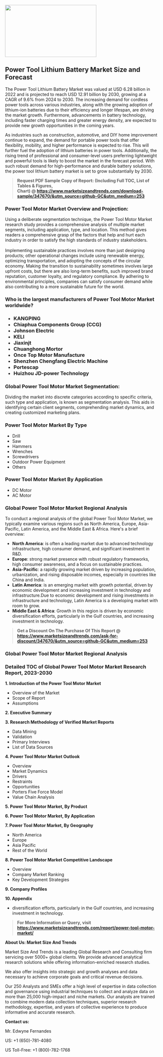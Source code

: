 <p><img class="alignnone size-medium wp-image-20088" src="https://ffe5etoiles.com/wp-content/uploads/2024/12/MST1-300x171.png" alt="" width="300" height="171" /></p><h2>Power Tool Lithium Battery Market Size and Forecast</h2><p>The Power Tool Lithium Battery Market was valued at USD 6.28 billion in 2022 and is projected to reach USD 12.91 billion by 2030, growing at a CAGR of 9.6% from 2024 to 2030. The increasing demand for cordless power tools across various industries, along with the growing adoption of lithium-ion batteries due to their efficiency and longer lifespan, are driving the market growth. Furthermore, advancements in battery technology, including faster charging times and greater energy density, are expected to provide new growth opportunities in the coming years.</p><p>As industries such as construction, automotive, and DIY home improvement continue to expand, the demand for portable power tools that offer flexibility, mobility, and higher performance is expected to rise. This will further fuel the adoption of lithium batteries in power tools. Additionally, the rising trend of professional and consumer-level users preferring lightweight and powerful tools is likely to boost the market in the forecast period. With such robust demand for high-performance and durable battery solutions, the power tool lithium battery market is set to grow substantially by 2030.</p></p><blockquote id="" class=""><strong>Request PDF Sample Copy of Report: (Including Full TOC, List of Tables &amp; Figures, Chart)&nbsp;@&nbsp;<strong><a href="https://www.marketsizeandtrends.com/download-sample/347670/&utm_source=github-GC&utm_medium=253" target="_blank">https://www.marketsizeandtrends.com/download-sample/347670/&utm_source=github-GC&utm_medium=253</a></strong></strong></blockquote><h3 id="" class="">Power Tool Motor Market&nbsp;Overview and Projection:</h3><p id="" class="">Using a deliberate segmentation technique, the Power Tool Motor Market research study provides a comprehensive analysis of multiple market segments, including application, type, and location. This method gives readers a comprehensive grasp of the factors that help and hurt each industry in order to satisfy the high standards of industry stakeholders. <br /> <br />Implementing sustainable practices involves more than just designing products; other operational changes include using renewable energy, optimizing transportation, and adopting the concepts of the circular economy. Making the transition to sustainability sometimes involves large upfront costs, but there are also long-term benefits, such improved brand reputation, customer loyalty, and regulatory compliance. By adhering to environmental principles, companies can satisfy consumer demand while also contributing to a more sustainable future for the world.</p><h3 id="" class="">Who is the largest manufacturers of&nbsp;Power Tool Motor Market worldwide?</h3><h3 class=""><p><ul><li>KANGPING </li><li> Chiaphua Components Group (CCG) </li><li> Johnson Electric </li><li> KELI </li><li> Jiaxinjt </li><li> Chuanghong Mortor </li><li> Once Top Motor Manufacture </li><li> Shenzhen Chengfang Electric Machine </li><li> Portescap </li><li> Huizhou JD-power Technology</li></ul></p></h3><h3 id="" class="">Global&nbsp;Power Tool Motor Market Segmentation:</h3><p id="" class="">Dividing the market into discrete categories according to specific criteria, such type and application, is known as segmentation analysis. This aids in identifying certain client segments, comprehending market dynamics, and creating customized marketing plans.</p><h3 id="" class="">Power Tool Motor Market&nbsp;By Type</h3><p><p><ul><li>Drill</li><li> Saw</li><li> Hammers</li><li> Wrenches</li><li> Screwdrivers</li><li> Outdoor Power Equipment</li><li> Others</p></li></ul></p></p><h3 id="" class="">Power Tool Motor Market&nbsp;By Application</h3><p class=""><p><ul><li>DC Motor</li><li> AC Motor</li></ul></p></p><h3 id="" class="">Global Power Tool Motor Market Regional Analysis</h3><p id="" class="">To conduct a regional analysis of the global Power Tool Motor Market, we typically examine various regions such as North America, Europe, Asia-Pacific, Latin America, and the Middle East &amp; Africa. Here's a brief overview:</p><ul><li><strong>North America</strong>: is often a leading market due to advanced technology infrastructure, high consumer demand, and significant investment in R&amp;D.</li><li><strong>Europe</strong>: strong market presence with robust regulatory frameworks, high consumer awareness, and a focus on sustainable practices.</li><li><strong>Asia-Pacific</strong>: a rapidly growing market driven by increasing population, urbanization, and rising disposable incomes, especially in countries like China and India.</li><li><strong>Latin America</strong>: is an emerging market with growth potential, driven by economic development and increasing investment in technology and infrastructure.Due to economic development and rising investments in infrastructure and technology, Latin America is a developing market with room to grow.</li><li><strong>Middle East &amp; Africa</strong>: Growth in this region is driven by economic diversification efforts, particularly in the Gulf countries, and increasing investment in technology.</li></ul><blockquote id="" class=""><strong>Get a Discount On The Purchase Of This Report @ <strong><a href="https://www.marketsizeandtrends.com/ask-for-discount/347670/&utm_source=github-GC&utm_medium=253" target="_blank">https://www.marketsizeandtrends.com/ask-for-discount/347670/&utm_source=github-GC&utm_medium=253</a></strong></strong></blockquote><h3 id="" class="">Global Power Tool Motor Market Regional Analysis</h3><h3 id="" class="">Detailed TOC of Global Power Tool Motor Market Research Report, 2023-2030</h3><p id="" class=""><strong>1. Introduction of the Power Tool Motor Market</strong></p><ul><li>Overview of the Market</li><li>Scope of Report</li><li>Assumptions</li></ul><p id="" class=""><strong>2. Executive Summary</strong></p><p id="" class=""><strong>3. Research Methodology of Verified Market Reports</strong></p><ul><li>Data Mining</li><li>Validation</li><li>Primary Interviews</li><li>List of Data Sources</li></ul><p id="" class=""><strong>4. Power Tool Motor Market Outlook</strong></p><ul><li>Overview</li><li>Market Dynamics</li><li>Drivers</li><li>Restraints</li><li>Opportunities</li><li>Porters Five Force Model</li><li>Value Chain Analysis</li></ul><p id="" class=""><strong>5. Power Tool Motor Market, By Product</strong></p><p id="" class=""><strong>6. Power Tool Motor Market, By Application</strong></p><p id="" class=""><strong>7. Power Tool Motor Market, By Geography</strong></p><ul><li>North America</li><li>Europe</li><li>Asia Pacific</li><li>Rest of the World</li></ul><p id="" class=""><strong>8. Power Tool Motor Market Competitive Landscape</strong></p><ul><li>Overview</li><li>Company Market Ranking</li><li>Key Development Strategies</li></ul><p id="" class=""><strong>9. Company Profiles</strong></p><p id="" class=""><strong>10. Appendix</strong></p><ul><li>diversification efforts, particularly in the Gulf countries, and increasing investment in technology.</li></ul><blockquote id="" class=""><strong>For More Information or Query, visit <strong><strong><a href="https://www.marketsizeandtrends.com/report/power-tool-motor-market/" target="_blank">https://www.marketsizeandtrends.com/report/power-tool-motor-market/</a></strong></strong></strong></blockquote><p id="" class=""><strong>About Us: Market Size And Trends</strong></p><p id="" class="">Market Size And Trends is a leading Global Research and Consulting firm servicing over 5000+ global clients. We provide advanced analytical research solutions while offering information-enriched research studies.</p><p id="" class="">We also offer insights into strategic and growth analyses and data necessary to achieve corporate goals and critical revenue decisions.</p><p id="" class="">Our 250 Analysts and SMEs offer a high level of expertise in data collection and governance using industrial techniques to collect and analyze data on more than 25,000 high-impact and niche markets. Our analysts are trained to combine modern data collection techniques, superior research methodology, expertise, and years of collective experience to produce informative and accurate research.</p><p id="" class=""><strong>Contact us:</strong></p><p id="" class="">Mr. Edwyne Fernandes</p><p id="" class="">US: +1 (650)-781-4080</p><p id="" class="">US Toll-Free: +1 (800)-782-1768</p>
